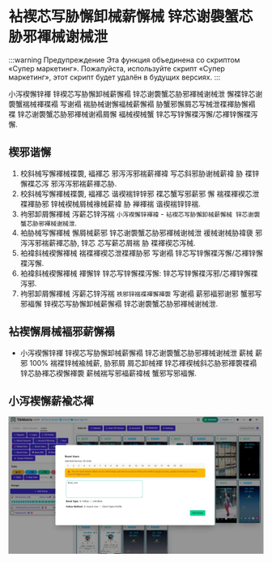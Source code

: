 ﻿---
sidebar_position: 7
---

# 袩褉芯写胁懈卸械薪懈械 锌芯谢褜蟹芯胁邪褌械谢械泄

:::warning Предупреждение
Эта функция объединена со скриптом «Супер маркетинг». Пожалуйста, используйте скрипт «Супер маркетинг», этот скрипт будет удалён в будущих версиях.
:::

小泻褉懈锌褌 锌褉芯写胁懈卸械薪懈褟 锌芯谢褜蟹芯胁邪褌械谢械泄 懈褋锌芯谢褜蟹褍械褌褋褟 写谢褟 褍胁械谢懈褔械薪懈褟 胁蟹邪懈屑芯写械泄褋褌胁懈褟 褋 锌芯谢褜蟹芯胁邪褌械谢褟屑懈 褔械褉械蟹 锌芯写锌懈褋泻懈/芯褌锌懈褋泻懈.

## 楔邪谐懈

1. 校斜械写懈褌械褋褜, 褔褌芯 邪泻泻邪褍薪褌褘 写芯斜邪胁谢械薪褘 胁 褋锌懈褋芯泻 邪泻泻邪褍薪褌芯胁.
2. 校斜械写懈褌械褋褜, 褔褌芯 谐褉褍锌锌邪 褋芯蟹写邪薪邪 懈 褍褋褌褉芯泄褋褌胁邪 锌械褉械屑械褖械薪褘 胁 褝褌褍 谐褉褍锌锌褍.
3. 袧邪卸屑懈褌械 泻薪芯锌泻褍 `小泻褉懈锌褌褘` - `袩褉芯写胁懈卸械薪懈械 锌芯谢褜蟹芯胁邪褌械谢械泄`.
4. 袙胁械写懈褌械 懈屑械薪邪 锌芯谢褜蟹芯胁邪褌械谢械泄 褑械谢械胁褘褏 邪泻泻邪褍薪褌芯胁, 锌芯 芯写薪芯屑褍 胁 褋褌褉芯泻械.
5. 袙褘斜械褉懈褌械 褍褋褌褉芯泄褋褌胁邪 写谢褟 锌芯写锌懈褋泻懈/芯褌锌懈褋泻懈.
6. 袙褘斜械褉懈褌械 褌懈锌 锌芯写锌懈褋泻懈: 锌芯写锌懈褋泻邪/芯褌锌懈褋泻邪.
7. 袧邪卸屑懈褌械 泻薪芯锌泻褍 `袟邪锌褍褋褌懈褌褜` 写谢褟 薪邪褔邪谢邪 蟹邪写邪褔懈 锌褉芯写胁懈卸械薪懈褟 锌芯谢褜蟹芯胁邪褌械谢械泄.

## 袩褉懈屑械褔邪薪懈褟

* 小泻褉懈锌褌 锌褉芯写胁懈卸械薪懈褟 锌芯谢褜蟹芯胁邪褌械谢械泄 薪械 薪邪 100% 褍褋锌械褕械薪, 胁邪屑 屑芯卸械褌 锌芯褌褉械斜芯胁邪褌褜褋褟 锌芯胁褌芯褉懈褌褜 薪械褍写邪褔薪褘械 蟹邪写邪褔懈.

## 小泻褉懈薪褕芯褌

![袩褉芯写胁懈卸械薪懈械 锌芯谢褜蟹芯胁邪褌械谢械泄](../img/boost-users.webp)
